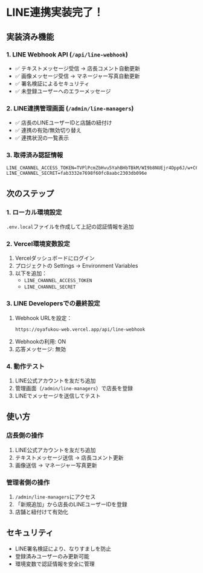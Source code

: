 # LINE連携実装完了！

## 実装済み機能

### 1. LINE Webhook API (`/api/line-webhook`)
- ✅ テキストメッセージ受信 → 店長コメント自動更新
- ✅ 画像メッセージ受信 → マネージャー写真自動更新
- ✅ 署名検証によるセキュリティ
- ✅ 未登録ユーザーへのエラーメッセージ

### 2. LINE連携管理画面 (`/admin/line-managers`)
- ✅ 店長のLINEユーザーIDと店舗の紐付け
- ✅ 連携の有効/無効切り替え
- ✅ 連携状況の一覧表示

### 3. 取得済み認証情報
```
LINE_CHANNEL_ACCESS_TOKEN=TVPlPcmZbHvu5YahBHbTBkM/WI9b8NUEjr4Dpp6J/w+C6ayMj/roKVcVhGiDi/HvzpMyvtFuncZ0lp2p23p5SIdo49TrowLCd+I77dPnKMo2j4iIXhQ1O6mOZK/j6+00Qw3hr24ZJ31ADmC3rN07nAdB04t89/1O/w1cDnyilFU=
LINE_CHANNEL_SECRET=fab3332e7698f60fc8aabc2303db096e
```

## 次のステップ

### 1. ローカル環境設定
`.env.local`ファイルを作成して上記の認証情報を追加

### 2. Vercel環境変数設定
1. Vercelダッシュボードにログイン
2. プロジェクトの Settings → Environment Variables
3. 以下を追加：
   - `LINE_CHANNEL_ACCESS_TOKEN`
   - `LINE_CHANNEL_SECRET`

### 3. LINE Developersでの最終設定
1. Webhook URLを設定：
   ```
   https://oyafukou-web.vercel.app/api/line-webhook
   ```
2. Webhookの利用: ON
3. 応答メッセージ: 無効

### 4. 動作テスト
1. LINE公式アカウントを友だち追加
2. 管理画面（`/admin/line-managers`）で店長を登録
3. LINEでメッセージを送信してテスト

## 使い方

### 店長側の操作
1. LINE公式アカウントを友だち追加
2. テキストメッセージ送信 → 店長コメント更新
3. 画像送信 → マネージャー写真更新

### 管理者側の操作
1. `/admin/line-managers`にアクセス
2. 「新規追加」から店長のLINEユーザーIDを登録
3. 店舗と紐付けて有効化

## セキュリティ
- LINE署名検証により、なりすましを防止
- 登録済みユーザーのみ更新可能
- 環境変数で認証情報を安全に管理